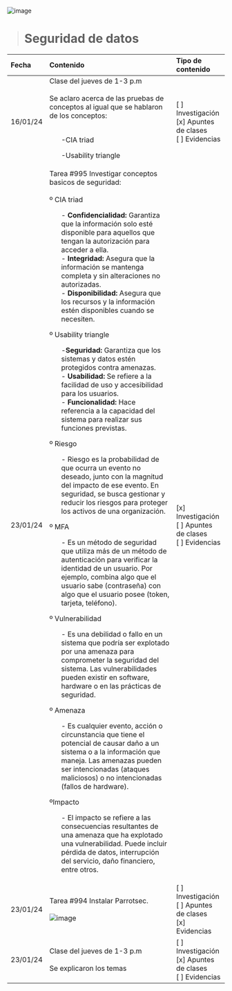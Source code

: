![image](https://github.com/ValeriaCaamal/Portafolio-de-evidencias/assets/157450828/fd8aeef3-351c-4aaf-b606-7b3e718b733e)

> <h1> Seguridad de datos</h1> 




|  Fecha   |   Contenido  | Tipo de contenido |
|  :---    |  :---------- |  :--------------  |
| 16/01/24 | Clase del jueves de 1-3 p.m <br><br> Se aclaro acerca de las pruebas de conceptos al igual que se hablaron de los conceptos:<br><br> <ol> -CIA triad<p>  -Usability triangle </ol>   | [ ] Investigación<br> [x] Apuntes de clases<br> [ ] Evidencias |
| 23/01/24 | Tarea #995  Investigar conceptos basicos de seguridad:<br><br> º CIA triad<br> <ol> - **Confidencialidad:** Garantiza que la información solo esté disponible para aquellos que tengan la autorización para acceder a ella.<br> - **Integridad:** Asegura que la información se mantenga completa y sin alteraciones no autorizadas.<br> - **Disponibilidad:** Asegura que los recursos y la información estén disponibles cuando se necesiten.</ol> º Usability triangle<br> <ol> -**Seguridad:** Garantiza que los sistemas y datos estén protegidos contra amenazas.<br> - **Usabilidad:** Se refiere a la facilidad de uso y accesibilidad para los usuarios.<br> - **Funcionalidad:** Hace referencia a la capacidad del sistema para realizar sus funciones previstas.</ol>º Riesgo<br> <ol> - Riesgo es la probabilidad de que ocurra un evento no deseado, junto con la magnitud del impacto de ese evento. En seguridad, se busca gestionar y reducir los riesgos para proteger los activos de una organización.</ol> º MFA<br> <ol> - Es un método de seguridad que utiliza más de un método de autenticación para verificar la identidad de un usuario. Por ejemplo, combina algo que el usuario sabe (contraseña) con algo que el usuario posee (token, tarjeta, teléfono). </ol>º Vulnerabilidad<br> <ol> - Es una debilidad o fallo en un sistema que podría ser explotado por una amenaza para comprometer la seguridad del sistema. Las vulnerabilidades pueden existir en software, hardware o en las prácticas de seguridad.</ol> º Amenaza<br> <ol> - Es cualquier evento, acción o circunstancia que tiene el potencial de causar daño a un sistema o a la información que maneja. Las amenazas pueden ser intencionadas (ataques maliciosos) o no intencionadas (fallos de hardware).</ol> ºImpacto  <ol> - El impacto se refiere a las consecuencias resultantes de una amenaza que ha explotado una vulnerabilidad. Puede incluir pérdida de datos, interrupción del servicio, daño financiero, entre otros. </ol>  | [x] Investigación<br> [ ] Apuntes de clases<br> [ ] Evidencias |
| 23/01/24 | Tarea #994 Instalar Parrotsec. <br><br> ![image](https://github.com/ValeriaCaamal/Portafolio-de-evidencias/assets/157450828/793da8f0-72d8-4cd3-a33e-c67ba1a814b6) | [ ] Investigación<br> [ ] Apuntes de clases<br> [x] Evidencias|
| 23/01/24 | Clase del jueves de 1-3 p.m <br><br> Se explicaron los temas | [ ] Investigación<br> [x] Apuntes de clases<br> [ ] Evidencias |


